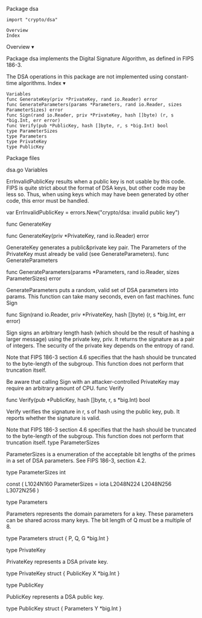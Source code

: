 
 Package dsa

    import "crypto/dsa"

    Overview
    Index

Overview ▾

Package dsa implements the Digital Signature Algorithm, as defined in FIPS 186-3.

The DSA operations in this package are not implemented using constant-time algorithms.
Index ▾

    Variables
    func GenerateKey(priv *PrivateKey, rand io.Reader) error
    func GenerateParameters(params *Parameters, rand io.Reader, sizes ParameterSizes) error
    func Sign(rand io.Reader, priv *PrivateKey, hash []byte) (r, s *big.Int, err error)
    func Verify(pub *PublicKey, hash []byte, r, s *big.Int) bool
    type ParameterSizes
    type Parameters
    type PrivateKey
    type PublicKey

Package files

dsa.go
Variables

ErrInvalidPublicKey results when a public key is not usable by this code. FIPS is quite strict about the format of DSA keys, but other code may be less so. Thus, when using keys which may have been generated by other code, this error must be handled.

var ErrInvalidPublicKey = errors.New("crypto/dsa: invalid public key")

func GenerateKey

func GenerateKey(priv *PrivateKey, rand io.Reader) error

GenerateKey generates a public&private key pair. The Parameters of the PrivateKey must already be valid (see GenerateParameters).
func GenerateParameters

func GenerateParameters(params *Parameters, rand io.Reader, sizes ParameterSizes) error

GenerateParameters puts a random, valid set of DSA parameters into params. This function can take many seconds, even on fast machines.
func Sign

func Sign(rand io.Reader, priv *PrivateKey, hash []byte) (r, s *big.Int, err error)

Sign signs an arbitrary length hash (which should be the result of hashing a larger message) using the private key, priv. It returns the signature as a pair of integers. The security of the private key depends on the entropy of rand.

Note that FIPS 186-3 section 4.6 specifies that the hash should be truncated to the byte-length of the subgroup. This function does not perform that truncation itself.

Be aware that calling Sign with an attacker-controlled PrivateKey may require an arbitrary amount of CPU.
func Verify

func Verify(pub *PublicKey, hash []byte, r, s *big.Int) bool

Verify verifies the signature in r, s of hash using the public key, pub. It reports whether the signature is valid.

Note that FIPS 186-3 section 4.6 specifies that the hash should be truncated to the byte-length of the subgroup. This function does not perform that truncation itself.
type ParameterSizes

ParameterSizes is a enumeration of the acceptable bit lengths of the primes in a set of DSA parameters. See FIPS 186-3, section 4.2.

type ParameterSizes int

const (
        L1024N160 ParameterSizes = iota
        L2048N224
        L2048N256
        L3072N256
)

type Parameters

Parameters represents the domain parameters for a key. These parameters can be shared across many keys. The bit length of Q must be a multiple of 8.

type Parameters struct {
        P, Q, G *big.Int
}

type PrivateKey

PrivateKey represents a DSA private key.

type PrivateKey struct {
        PublicKey
        X *big.Int
}

type PublicKey

PublicKey represents a DSA public key.

type PublicKey struct {
        Parameters
        Y *big.Int
}

